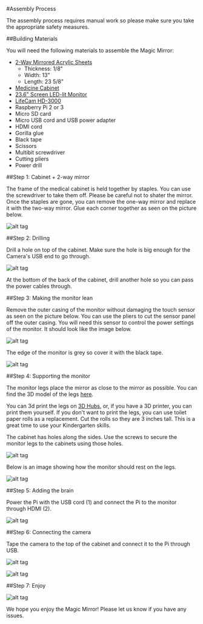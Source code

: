 #Assembly Process

The assembly process requires manual work so please make sure you take the appropriate safety measures.

##Building Materials

You will need the following materials to assemble the Magic Mirror:

* [2-Way Mirrored Acrylic Sheets](http://www.tapplastics.com/product/plastics/cut_to_size_plastic/two_way_mirrored_acrylic/558)
  * Thickness: 1/8"
  * Width: 13”
  * Length: 23 5/8”
* [Medicine Cabinet](http://www.homedepot.com/p/Glacier-Bay-15-1-4-in-x-26-in-Surface-Mount-Framed-Mirrored-Swing-Door-Medicine-Cabinet-in-White-S1627-12-B/100576352)
* [23.6" Screen LED-lit Monitor](http://www.amazon.com/Samsung-SD300-S24D300HL-Certified-Refurbished/dp/B015X024AA/ref=sr_1_25?ie=UTF8&qid=1454975315&sr=8-25&keywords=24+inch+samsung+monitor)
* [LifeCam HD-3000](https://www.microsoft.com/accessories/en-us/products/webcams/lifecam-hd-3000/t3h-00011)
* Raspberry Pi 2 or 3
* Micro SD card
* Micro USB cord and USB power adapter
* HDMI cord
* Gorilla glue
* Black tape
* Scissors
* Multibit screwdriver
* Cutting pliers
* Power drill

##Step 1: Cabinet + 2-way mirror

The frame of the medical cabinet is held together by staples. You can use the screwdriver to take them off. Please be careful not to shater the mirror. Once the staples are gone, you can remove the one-way mirror and replace it with the two-way mirror. Glue each corner together as seen on the picture below.

![alt tag](https://s3-us-west-2.amazonaws.com/magicmirrordemo/frame.jpg)

##Step 2: Drilling

Drill a hole on top of the cabinet. Make sure the hole is big enough for the Camera's USB end to go through.  

![alt tag](https://s3-us-west-2.amazonaws.com/magicmirrordemo/drill_magic_mirror.JPG)

At the bottom of the back of the cabinet, drill another hole so you can pass the power cables through.

##Step 3: Making the monitor lean

Remove the outer casing of the monitor without damaging the touch sensor as seen on the picture below. You can use the pliers to cut the sensor panel off the outer casing. You will need this sensor to control the power settings of the monitor. It should look like the image below.

![alt tag](https://s3-us-west-2.amazonaws.com/magicmirrordemo/naked_monitor.JPG)

The edge of the monitor is grey so cover it with the black tape.

![alt tag](https://s3-us-west-2.amazonaws.com/magicmirrordemo/tape_monitor.jpg)

##Step 4: Supporting the monitor

The monitor legs place the mirror as close to the mirror as possible. You can find the 3D model of the legs [here](https://s3-us-west-2.amazonaws.com/magicmirrordemo/UniversalClip.stl). 

You can 3d print the legs on [3D Hubs](https://www.3dhubs.com/), or, if you have a 3D printer, you can print them yourself. If you don't want to print the legs, you can use toilet paper rolls as a replacement. Cut the rolls so they are 3 inches tall. This is a great time to use your Kindergarten skills.

The cabinet has holes along the sides. Use the screws to secure the monitor legs to the cabinets using those holes. 

![alt tag](https://s3-us-west-2.amazonaws.com/magicmirrordemo/leg_screw.png)

Below is an image showing how the monitor should rest on the legs.

![alt tag](https://s3-us-west-2.amazonaws.com/magicmirrordemo/monitor_in_place.jpg)

##Step 5: Adding the brain

Power the Pi with the USB cord (1) and connect the Pi to the monitor through HDMI (2).

![alt tag](https://s3-us-west-2.amazonaws.com/magicmirrordemo/rpi2-inst.png)


##Step 6: Connecting the camera

Tape the camera to the top of the cabinet and connect it to the Pi through USB.

![alt tag](https://s3-us-west-2.amazonaws.com/magicmirrordemo/tape_camera.jpg)

![alt tag](https://s3-us-west-2.amazonaws.com/magicmirrordemo/finishedMirror.JPG)

##Step 7: Enjoy

![alt tag](https://s3-us-west-2.amazonaws.com/magicmirrordemo/kevinMirror.png)

We hope you enjoy the Magic Mirror! Please let us know if you have any issues.
















